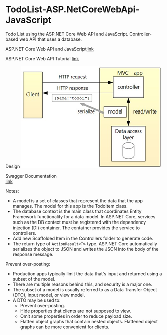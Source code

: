 # TodoList-ASP.NetCoreWebApi-JavaScript
Todo List using the ASP.NET Core Web API and JavaScript. Controller-based web API that uses a database. 
<br>

ASP.NET Core Web API and JavaScript<a href="https://learn.microsoft.com/en-us/aspnet/core/tutorials/web-api-javascript?view=aspnetcore-8.0">link</a>
<br>

ASP.NET Core Web API Tutorial <a href="https://learn.microsoft.com/en-us/aspnet/core/tutorials/first-web-api?view=aspnetcore-8.0&tabs=visual-studio">link</a>
<br>

Design
<img src="./design.jpg" alt="design-screenshot">
<br>

Swagger Documentation <br>
<a href="https://learn.microsoft.com/en-us/aspnet/core/tutorials/web-api-help-pages-using-swagger?view=aspnetcore-8.0">link</a>
<br>

Notes:
<ul>
  <li>A model is a set of classes that represent the data that the app manages. The model for this app is the TodoItem class.</li>
  <li>The database context is the main class that coordinates Entity Framework functionality for a data model. In ASP.NET Core, services such as the DB context must be registered with the dependency injection (DI) container. The container provides the service to controllers.</li>
  <li>Add new Scaffolded Item in the Controllers folder to generate code.</li>
  <li>The return type of <code>ActionResult&lt;T></code> type. ASP.NET Core automatically serializes the object to JSON and writes the JSON into the body of the response message.</li>
</ul>

Prevent over-posting:
<ul>
  <li>Production apps typically limit the data that's input and returned using a subset of the model. </li>
  <li>There are multiple reasons behind this, and security is a major one.</li>
  <li>The subset of a model is usually referred to as a Data Transfer Object (DTO), input model, or view model.</li>
  <li>A DTO may be used to:
    <ul>
      <li>Prevent over-posting.</li>
      <li>Hide properties that clients are not supposed to view.</li>
      <li>Omit some properties in order to reduce payload size.</li>
      <li>Flatten object graphs that contain nested objects. Flattened object graphs can be more convenient for clients.</li>
    </ul>
  </li>
</ul>